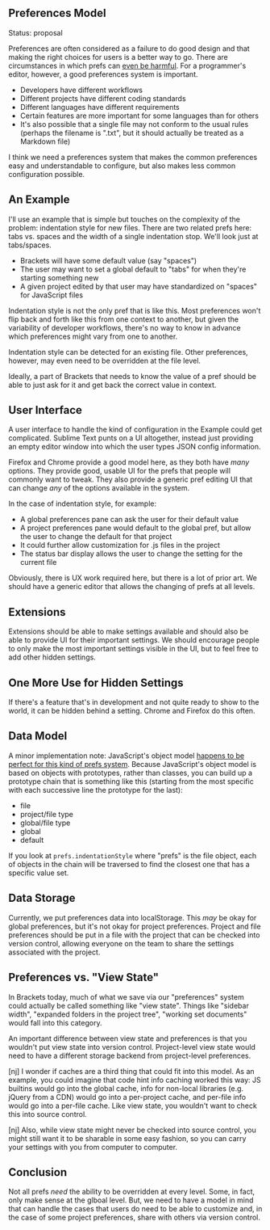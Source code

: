 ## Preferences Model ##

Status: proposal

Preferences are often considered as a failure to do good design and that making the right choices for users is a better way to go. There are circumstances in which prefs can [even be harmful](http://limi.net/checkboxes-that-kill/). For a programmer's editor, however, a good preferences system is important.

* Developers have different workflows
* Different projects have different coding standards
* Different languages have different requirements
* Certain features are more important for some languages than for others
* It's also possible that a single file may not conform to the usual rules (perhaps the filename is ".txt", but it should actually be treated as a Markdown file)

I think we need a preferences system that makes the common preferences easy and understandable to configure, but also makes less common configuration possible.

## An Example ##

I'll use an example that is simple but touches on the complexity of the problem: indentation style for new files. There are two related prefs here: tabs vs. spaces and the width of a single indentation stop. We'll look just at tabs/spaces.

* Brackets will have some default value (say "spaces")
* The user may want to set a global default to "tabs" for when they're starting something new
* A given project edited by that user may have standardized on "spaces" for JavaScript files

Indentation style is not the only pref that is like this. Most preferences won't flip back and forth like this from one context to another, but given the variability of developer workflows, there's no way to know in advance which preferences might vary from one to another.

Indentation style can be detected for an existing file. Other preferences, however, may even need to be overridden at the file level.

Ideally, a part of Brackets that needs to know the value of a pref should be able to just ask for it and get back the correct value in context.

## User Interface ##

A user interface to handle the kind of configuration in the Example could get complicated. Sublime Text punts on a UI altogether, instead just providing an empty editor window into which the user types JSON config information.

Firefox and Chrome provide a good model here, as they both have *many* options. They provide good, usable UI for the prefs that people will commonly want to tweak. They also provide a generic pref editing UI that can change *any* of the options available in the system.

In the case of indentation style, for example:

* A global preferences pane can ask the user for their default value
* A project preferences pane would default to the global pref, but allow the user to change the default for that project
* It could further allow customization for .js files in the project
* The status bar display allows the user to change the setting for the current file

Obviously, there is UX work required here, but there is a lot of prior art. We should have a generic editor that allows the changing of prefs at all levels.

## Extensions ##

Extensions should be able to make settings available and should also be able to provide UI for their important settings. We should encourage people to only make the most important settings visible in the UI, but to feel free to add other hidden settings.

## One More Use for Hidden Settings ##

If there's a feature that's in development and not quite ready to show to the world, it can be hidden behind a setting. Chrome and Firefox do this often.

## Data Model ##

A minor implementation note: JavaScript's object model [happens to be perfect for this kind of prefs system](http://steve-yegge.blogspot.com/2008/10/universal-design-pattern.html). Because JavaScript's object model is based on objects with prototypes, rather than classes, you can build up a prototype chain that is something like this (starting from the most specific with each successive line the prototype for the last):

* file
* project/file type
* global/file type
* global
* default

If you look at `prefs.indentationStyle` where "prefs" is the file object, each of objects in the chain will be traversed to find the closest one that has a specific value set.

## Data Storage ##

Currently, we put preferences data into localStorage. This *may* be okay for global preferences, but it's not okay for project preferences. Project and file preferences should be put in a file with the project that can be checked into version control, allowing everyone on the team to share the settings associated with the project.

## Preferences vs. "View State" ##

In Brackets today, much of what we save via our "preferences" system could actually be called something like "view state". Things like "sidebar width", "expanded folders in the project tree", "working set documents" would fall into this category.

An important difference between view state and preferences is that you wouldn't put view state into version control. Project-level view state would need to have a different storage backend from project-level preferences.

[nj] I wonder if caches are a third thing that could fit into this model. As an example, you could imagine that code hint info caching worked this way: JS builtins would go into the global cache, info for non-local libraries (e.g. jQuery from a CDN) would go into a per-project cache, and per-file info would go into a per-file cache. Like view state, you wouldn't want to check this into source control.

[nj] Also, while view state might never be checked into source control, you might still want it to be sharable in some easy fashion, so you can carry your settings with you from computer to computer.

## Conclusion ##

Not all prefs *need* the ability to be overridden at every level. Some, in fact, only make sense at the glboal level. But, we need to have a model in mind that can handle the cases that users do need to be able to customize and, in the case of some project preferences, share with others via version control.